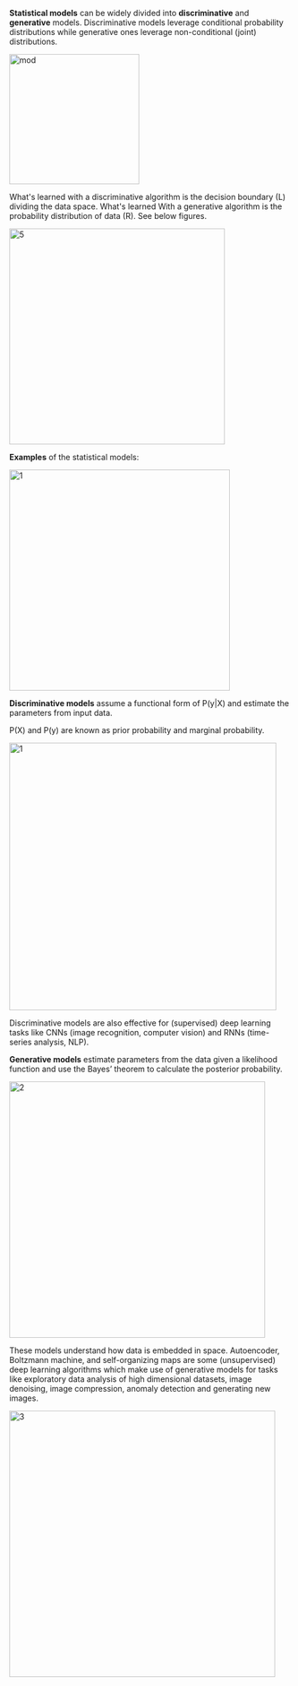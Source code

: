 
**Statistical models** can be widely divided into **discriminative** and **generative** models. Discriminative models leverage conditional probability distributions while generative ones leverage non-conditional (joint) distributions.

<img width="232" alt="mod" src="https://github.com/ranja-sarkar/stats/assets/101544669/64651d9a-486f-49ae-91a9-7b3749bdf42b">

What's learned with a discriminative algorithm is the decision boundary (L) dividing the data space. 
What's learned With a generative algorithm is the probability distribution of data (R). See below figures. 

<img width="385" alt="5" src="https://github.com/user-attachments/assets/bcf6bbba-3972-4d52-aec1-613f4b3b85fc">


**Examples** of the statistical models:

<img width="394" alt="1" src="https://github.com/user-attachments/assets/01e70faa-ae86-4a16-aee8-f63632fe1264">


**Discriminative models** assume a functional form of P(y|X) and estimate the parameters from input data.

P(X) and P(y) are known as prior probability and marginal probability.

<img width="477" alt="1" src="https://github.com/user-attachments/assets/0e6c1caa-c628-4be6-b34f-7bf3b06402b4">

Discriminative models are also effective for (supervised) deep learning tasks like CNNs (image recognition, computer vision) and RNNs (time-series analysis, NLP).  

**Generative models** estimate parameters from the data given a likelihood function and use the Bayes’ theorem to calculate the posterior probability.

<img width="457" alt="2" src="https://github.com/user-attachments/assets/9a9974e9-ae88-400d-b40e-ca7269dbe3bb">

These models understand how data is embedded in space. Autoencoder, Boltzmann machine, and self-organizing maps are some (unsupervised) deep learning algorithms which make use of generative models for tasks like exploratory data analysis of high dimensional datasets, image denoising, image compression, anomaly detection and generating new images.

<img width="475" alt="3" src="https://github.com/user-attachments/assets/98bc8638-16c8-4589-8bb5-5fc35afe03b7">



